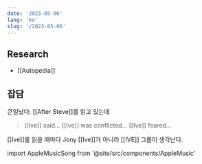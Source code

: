 ```yaml
---
date: '2023-05-06'
lang: 'ko'
slug: '/2023-05-06'
---
```


## Research

- [[Autopedia]]

## 잡담

큰일났다.
[[After Steve]]를 읽고 있는데

> [[Ive]] said... [[Ive]] was conflicted... [[Ive]] feared...

[[Ive]]를 읽을 때마다 Jony [[Ive]]가 아니라 [[IVE]] 그룹이 생각난다.

import AppleMusicSong from '@site/src/components/AppleMusic'

<AppleMusicSong url="https://embed.music.apple.com/us/album/i-am/1680047093?i=1680047366&amp;app=music&amp;itsct=music_box_player&amp;itscg=30200&amp;ls=1&amp;theme=auto"/>
